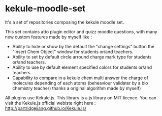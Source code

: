# kekule-moodle-set
It's a set of repositories composing the kekule moodle set.

This set contains atto plugin editor and quizz moodle questions, with many new custom features made by myself like :
- Ability to hide or show by the default the "change settings" button the "Insert Chem Object" window for students or/and teachers.
- Ability to set by default circle arround charge mark type for students or/and teachers.
- Ability to use by default element specified colors for students or/and teachers.
- Capability to compare in a kekule chem multi answer the charge of molecules depending of each atoms (beheaviour validater by a bio chemistry teacher) thanks a original algorithm made by myself)

All plugins use Kekule.js.
This library is a js library on MIT licence.
You can visit the Kekule.js official webiste right here : http://partridgejiang.github.io/Kekule.js/
